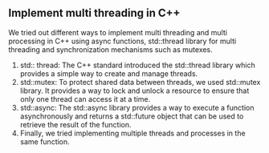 ## Implement multi threading in C++

We tried out different ways to implement multi threading and multi processing in C++ using async functions, std::thread library for multi threading and synchronization mechanisms such as mutexes.
1. std:: thread: The C++ standard introduced the std::thread library which provides a simple way to create and manage threads.
2. std::mutex: To protect shared data between threads, we used std::mutex library. It provides a way to lock and unlock a resource to ensure that only one thread can access it at a time.
3. std::async: The std::async library provides a way to execute a function asynchronously and returns a std::future object that can be used to retrieve the result of the function.
4. Finally, we tried implementing multiple threads and processes in the same function. 

